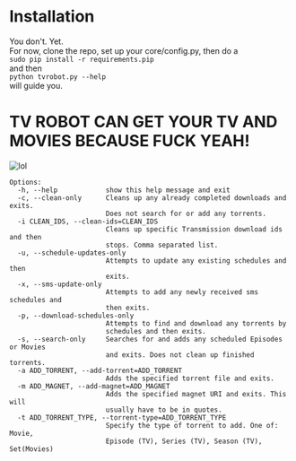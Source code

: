 # Installation

You don't. Yet.  
For now, clone the repo, set up your core/config.py, then do a  
```sudo pip install -r requirements.pip ```  
and then  
```python tvrobot.py --help```  
will guide you.  



# TV ROBOT CAN GET YOUR TV AND MOVIES BECAUSE FUCK YEAH!

![lol](http://i.imgur.com/C0aKB.gif "HATERS GONNA HATE")



    Options:
      -h, --help            show this help message and exit
      -c, --clean-only      Cleans up any already completed downloads and exits.
                            Does not search for or add any torrents.
      -i CLEAN_IDS, --clean-ids=CLEAN_IDS
                            Cleans up specific Transmission download ids and then
                            stops. Comma separated list.
      -u, --schedule-updates-only
                            Attempts to update any existing schedules and then
                            exits.
      -x, --sms-update-only
                            Attempts to add any newly received sms schedules and
                            then exits.
      -p, --download-schedules-only
                            Attempts to find and download any torrents by
                            schedules and then exits.
      -s, --search-only     Searches for and adds any scheduled Episodes or Movies
                            and exits. Does not clean up finished torrents.
      -a ADD_TORRENT, --add-torrent=ADD_TORRENT
                            Adds the specified torrent file and exits.
      -m ADD_MAGNET, --add-magnet=ADD_MAGNET
                            Adds the specified magnet URI and exits. This will
                            usually have to be in quotes.
      -t ADD_TORRENT_TYPE, --torrent-type=ADD_TORRENT_TYPE
                            Specify the type of torrent to add. One of: Movie,
                            Episode (TV), Series (TV), Season (TV), Set(Movies)